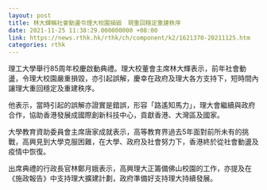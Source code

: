 ```yaml
---
layout: post
title: 林大輝稱社會動盪令理大校園損毀　現重回穩定重建秩序
date: 2021-11-25 11:38:29.000000000 +08:00
link: https://news.rthk.hk/rthk/ch/component/k2/1621370-20211125.htm
categories: rthk
---
```


理工大學舉行85周年校慶啟動典禮。理大校董會主席林大輝表示，前年社會動盪，令理大校園嚴重損毀，亦引起誤解，慶幸在政府及理大各方支持下，短時間內讓理大重回穩定及重建秩序。

他表示，當時引起的誤解亦證實是錯誤，形容「路遙知馬力」，理大會繼續與政府合作，協助香港發展成國際創新科技中心，貢獻香港、大灣區及國家。

大學教育資助委員會主席唐家成就表示，高等教育界過去5年面對前所未有的挑戰，高興見到大學克服困難，在大學、政府及社會努力下，香港終於從社會動盪及疫情中恢復。

出席典禮的行政長官林鄭月娥表示，高興理大正籌備佛山校園的工作，亦提及在《施政報告》中支持理大擴建計劃，政府準備好支持理大持續發展。
